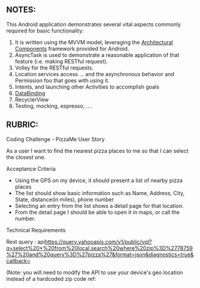NOTES:
----------
This Android application demonstrates several vital aspects commonly required for basic functionality:

1. It is written using the MVVM model, leveraging the <a href= "https://developer.android.com/topic/libraries/architecture/index.html">Architectural Components</a> framework provided for Android.
2. AsyncTask is used to demonstrate a reasonable application of that feature (i.e. making RESTful request).
3. Volley for the RESTful requests.
4. Location services access ... and the asynchronous behavior and Permission foo that goes with using it.
5. Intents, and launching other Activities to accomplish goals
6. <a href="https://developer.android.com/topic/libraries/data-binding/index.html">DataBinding</a> 
7. RecyclerView
8. Testing, mocking, espresso, ....


RUBRIC:
-----------
Coding Challenge - PizzaMe
User Story
 
As a user I want to find the nearest pizza places to me so that I can select the closest one.
 
Acceptance Criteria
 
*   Using the GPS on my device, it should present a list of nearby pizza places
*   The list should show basic information such as Name, Address, City, State, distance(in miles), phone number
*   Selecting an entry from the list shows a detail page for that location.
*   From the detail page I should be able to open it in maps, or call the number.
 
Technical Requirements
 
Rest query : api<https://query.yahooapis.com/v1/public/yql?q=select%20*%20from%20local.search%20where%20zip%3D%2778759%27%20and%20query%3D%27pizza%27&format=json&diagnostics=true&callback=>
 
(Note: you will need to modify the API to use your device's geo location instead of a hardcoded zip code ref: 
 
 
